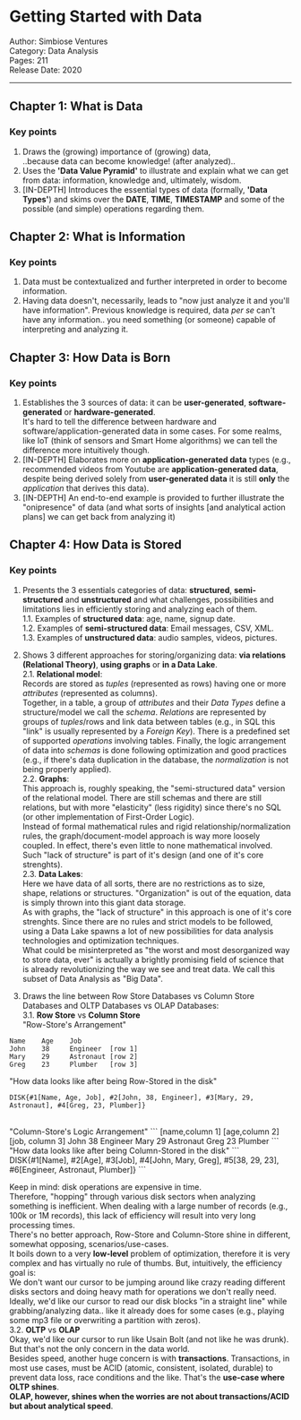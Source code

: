 # Getting Started with Data
Author: Simbiose Ventures<br/>
Category: Data Analysis<br/>
Pages: 211<br/>
Release Date: 2020<br/>

___

## Chapter 1: What is Data
### Key points
1. Draws the (growing) importance of (growing) data,<br/>..because data can become knowledge! (after analyzed)..
2. Uses the **'Data Value Pyramid'** to illustrate and explain what we can get from data: information, knowledge and,
ultimately, wisdom.
3. [IN-DEPTH] Introduces the essential types of data (formally, **'Data Types'**) and skims over the **DATE**, **TIME**, **TIMESTAMP** and some of the possible (and simple) operations regarding them.

## Chapter 2: What is Information
### Key points
1. Data must be contextualized and further interpreted in order to become information.
2. Having data doesn't, necessarily, leads to "now just analyze it and you'll have information". Previous knowledge is required, data *per se* can't have any information.. you need something (or someone) capable of interpreting and analyzing it.

## Chapter 3: How Data is Born
### Key points
1. Establishes the 3 sources of data: it can be **user-generated**, **software-generated** or **hardware-generated**.<br/>It's hard to tell the difference between hardware and software/application-generated data in some cases. For some
realms, like IoT (think of sensors and Smart Home algorithms) we can tell the difference more intuitively though.
2. [IN-DEPTH] Elaborates more on **application-generated data** types (e.g., recommended videos from Youtube are **application-generated data**, despite being derived solely from **user-generated data** it is still **only** the *application* that derives this data).
3. [IN-DEPTH] An end-to-end example is provided to further illustrate the "onipresence" of data (and what sorts of insights [and analytical action plans] we can get back from analyzing it)

## Chapter 4: How Data is Stored
### Key points
1. Presents the 3 essentials categories of data: **structured**, **semi-structured** and **unstructured** and what challenges, possibilities and limitations lies in efficiently storing and analyzing each of them.<br/>
1.1. Examples of **structured data**: age, name, signup date.<br/>
1.2. Examples of **semi-structured data**: Email messages, CSV, XML.<br/>
1.3. Examples of **unstructured data**: audio samples, videos, pictures.

2. Shows 3 different approaches for storing/organizing data: **via relations (Relational Theory)**, **using graphs** or **in a Data Lake**.<br/>
2.1. **Relational model**:<br/> Records are stored as *tuples* (represented as rows) having one or more *attributes* (represented as columns).<br/> Together, in a table, a group of *attributes* and their *Data Types* define a structure/model we call the *schema*. *Relations* are represented by groups of *tuples*/rows and link data between tables (e.g., in SQL this "link" is usually represented by a *Foreign Key*). There is a predefined set of supported *operations* involving tables. Finally, the logic arrangement of data into *schemas* is done following optimization and good practices (e.g., if there's data duplication in the database, the *normalization* is not being properly appĺied).<br/>
2.2. **Graphs**:<br/>
This approach is, roughly speaking, the "semi-structured data" version of the relational model. There are still schemas and there are still relations, but with more "elasticity" (less rigidity) since there's no SQL (or other implementation of First-Order Logic).<br/>
Instead of formal mathematical rules and rigid relationship/normalization rules, the graph/document-model approach is
way more loosely coupled. In effect, there's even little to none mathematical involved.<br/>
Such "lack of structure" is part of it's design (and one of it's core strenghts).<br/>
2.3. **Data Lakes**:<br/>
Here we have data of all sorts, there are no restrictions as to size, shape, relations or structures. "Organization" is out of the equation, data is simply thrown into this giant data storage.<br/>
As with graphs, the "lack of structure" in this approach is one of it's core strenghts. Since there are no rules and strict models to be followed, using a Data Lake spawns a lot of new possibilities for data analysis technologies and optimization techniques.<br/>
What could be misinterpreted as "the worst and most desorganized way to store data, ever" is actually a brightly promising field of science that is already revolutionizing the way we see and treat data. We call this subset of Data Analysis as "Big Data".

3. Draws the line between Row Store Databases vs Column Store Databases and OLTP Databases vs OLAP Databases:<br/>
3.1. **Row Store** vs **Column Store**<br/>
"Row-Store's Arrangement"
```
Name    Age    Job
John    38     Engineer  [row 1]
Mary    29     Astronaut [row 2]
Greg    23     Plumber   [row 3]
```
"How data looks like after being Row-Stored in the disk"
```
DISK{#1[Name, Age, Job], #2[John, 38, Engineer], #3[Mary, 29, Astronaut], #4[Greg, 23, Plumber]}
```
<br/>
"Column-Store's Logic Arrangement"
```
[name,column 1] [age,column 2] [job, column 3]
   John              38            Engineer
   Mary              29            Astronaut
   Greg              23            Plumber
```
"How data looks like after being Column-Stored in the disk"
```
DISK{#1[Name], #2[Age], #3[Job], #4[John, Mary, Greg], #5[38, 29, 23], #6[Engineer, Astronaut, Plumber]}
```
<br/>

Keep in mind: disk operations are expensive in time.<br/>
Therefore, "hopping" through various disk sectors when analyzing something is inefficient. When dealing with a large number of records (e.g., 100k or 1M records), this lack of efficiency will result into very long processing times.<br/>
There's no better approach, Row-Store and Column-Store shine in different, somewhat opposing, scenarios/use-cases.<br/>
It boils down to a very **low-level** problem of optimization, therefore it is very complex and has virtually no rule of thumbs. But, intuitively, the efficiency goal is:<br/>
We don't want our cursor to be jumping around like crazy reading different disks sectors and doing heavy math for operations we don't really need. Ideally, we'd like our cursor to read our disk blocks "in a straight line" while grabbing/analyzing data.. like it already does for some cases (e.g., playing some mp3 file or overwriting a partition with zeros).<br/>
3.2. **OLTP** vs **OLAP**<br/>
Okay, we'd like our cursor to run like Usain Bolt (and not like he was drunk). But that's not the only concern in the data world.<br/>
Besides speed, another huge concern is with **transactions**. Transactions, in most use cases, must be ACID (atomic, consistent, isolated, durable) to prevent data loss, race conditions and the like. That's the **use-case where OLTP shines**. <br/>
**OLAP, however, shines when the worries are not about transactions/ACID but about analytical speed**. 

